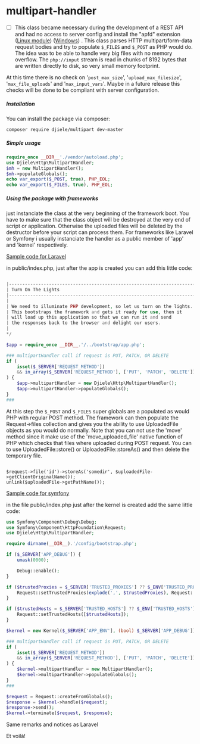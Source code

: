 # multipart-handler
- [ ] This class became necessary during the development of a REST API and had no access to server config and install the "apfd" extension ([Linux module](https://pecl.php.net/package/apfd)) ([Windows](https://www.djiele.net/pecl-db/?search[extName]=apfd)) . This class parses HTTP multipart/form-data request bodies and try to populate `$_FILES` and `$_POST` as PHP would do. The idea was to be able to handle very big files with no memory overflow.  The `php://input` stream is read in chunks of 8192 bytes that are written directly to disk, so very small memory footprint.


At this time there is no check on '`post_max_size`', '`upload_max_filesize`', '`max_file_uploads`' and '`max_input_vars`'. Maybe in a future release this checks will be done to be compliant with server configuration.

##### Installation

You can install the package via composer:

```
composer require djiele/multipart dev-master
```

##### Simple usage


```php
require_once __DIR__'./vendor/autoload.php';
use Djiele\Http\MultipartHandler;
$mh = new MultipartHandler();
$mh->populateGlobals();
echo var_export($_POST, true), PHP_EOL;
echo var_export($_FILES, true), PHP_EOL;
```

##### Using the package with frameworks

just instanciate the class at the very beginning of the framework boot.  You have to make sure that the class object will be destroyed at the very end of script or application. Otherwise the uploaded files will be deleted  by the destructor before your script can process them. For frameworks like Laravel or Symfony i usually instanciate the handler as a public member of 'app' and 'kernel' respectively.

<u>Sample code for Laravel</u>

in public/index.php, just after the app is created you can add this little code:


```php

|--------------------------------------------------------------------------
| Turn On The Lights
|--------------------------------------------------------------------------
|
| We need to illuminate PHP development, so let us turn on the lights.
| This bootstraps the framework and gets it ready for use, then it
| will load up this application so that we can run it and send
| the responses back to the browser and delight our users.
|
*/

$app = require_once __DIR__.'/../bootstrap/app.php';

### multipartHandler call if request is PUT, PATCH, OR DELETE
if (
	isset($_SERVER['REQUEST_METHOD']) 
	&& in_array($_SERVER['REQUEST_METHOD'], ['PUT', 'PATCH', 'DELETE'])
) {
    $app->multipartHandler = new Djiele\Http\MultipartHandler();
    $app->multipartHandler->populateGlobals();
}
###
```

At this step the `$_POST` and `$_FILES` super globals are a populated as would PHP with regular POST method. The framework can then populate the Request->files collection and gives you the ability to use UploadedFile objects as you would do normally. Note that you can not use the 'move' method since it make use of the 'move_uploaded_file' native function of PHP which checks that files where uploaded during POST request. You can to use  UploadedFile::store() or UploadedFile::storeAs() and then delete the temporary file.

```<?php

$request->file('id')->storeAs('somedir', $uploadedFile->getClientOriginalName());
unlink($uploadedFile->getPathName());
```

<u>Sample code for symfony</u>

in the file public/index.php just after the kernel is created add the same little code:

```php
use Symfony\Component\Debug\Debug;
use Symfony\Component\HttpFoundation\Request;
use Djiele\Http\MultipartHandler;

require dirname(__DIR__).'/config/bootstrap.php';

if ($_SERVER['APP_DEBUG']) {
    umask(0000);

    Debug::enable();
}

if ($trustedProxies = $_SERVER['TRUSTED_PROXIES'] ?? $_ENV['TRUSTED_PROXIES'] ?? false) {
    Request::setTrustedProxies(explode(',', $trustedProxies), Request::HEADER_X_FORWARDED_ALL ^ Request::HEADER_X_FORWARDED_HOST);
}

if ($trustedHosts = $_SERVER['TRUSTED_HOSTS'] ?? $_ENV['TRUSTED_HOSTS'] ?? false) {
    Request::setTrustedHosts([$trustedHosts]);
}

$kernel = new Kernel($_SERVER['APP_ENV'], (bool) $_SERVER['APP_DEBUG']);

### multipartHandler call if request is PUT, PATCH, OR DELETE
if (
    isset($_SERVER['REQUEST_METHOD']) 
    && in_array($_SERVER['REQUEST_METHOD'], ['PUT', 'PATCH', 'DELETE'])
) {
    $kernel->multipartHandler = new MultipartHandler();
    $kernel->multipartHandler->populateGlobals();
}
###

$request = Request::createFromGlobals();
$response = $kernel->handle($request);
$response->send();
$kernel->terminate($request, $response);
```

Same remarks and notices as Laravel


Et voilà!


